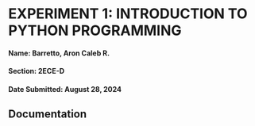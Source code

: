 # EXPERIMENT 1: INTRODUCTION TO PYTHON PROGRAMMING

#### Name: Barretto, Aron Caleb R.
#### Section: 2ECE-D
#### Date Submitted: August 28, 2024

## Documentation

